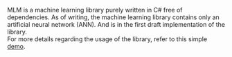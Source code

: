 MLM is a machine learning library purely written in C# free of dependencies. As of writing, the machine learning library contains only an artificial neural network (ANN). And is in the first draft implementation of the library.\
For more details regarding the usage of the library, refer to this simple [demo](https://github.com/AAguilar0x0/ORGate).
